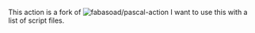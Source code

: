 This action is a fork of ![fabasoad/pascal-action](https://github.com/fabasoad/pascal-action)
I want to use this with a list of script files.
